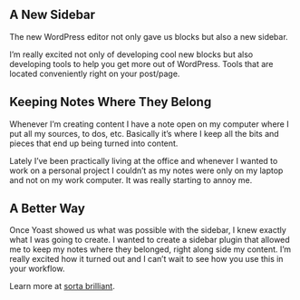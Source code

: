 ## A New Sidebar
The new WordPress editor not only gave us blocks but also a new sidebar.

I’m really excited not only of developing cool new blocks but also developing tools to help you get more out of WordPress. Tools that are located conveniently right on your post/page.

## Keeping Notes Where They Belong
Whenever I’m creating content I have a note open on my computer where I put all my sources, to dos, etc. Basically it’s where I keep all the bits and pieces that end up being turned into content.

Lately I’ve been practically living at the office and whenever I wanted to work on a personal project I couldn’t as my notes were only on my laptop and not on my work computer. It was really starting to annoy me.

## A Better Way
Once Yoast showed us what was possible with the sidebar, I knew exactly what I was going to create. I wanted to create a sidebar plugin that allowed me to keep my notes where they belonged, right along side my content. I’m really excited how it turned out and I can’t wait to see how you use this in your workflow. 

Learn more at [sorta brilliant](https://sortabrilliant.com/scratchpad/).

